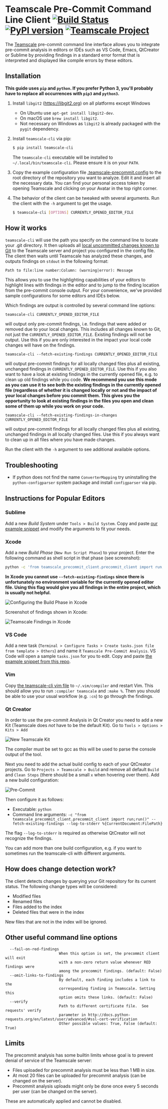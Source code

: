 # Teamscale Pre-Commit Command Line Client [![Build Status](https://travis-ci.org/cqse/teamscale-cli.svg?branch=master)](https://travis-ci.org/cqse/teamscale-cli) [![PyPI version](https://badge.fury.io/py/teamscale-cli.svg)](https://badge.fury.io/py/teamscale-cli) [![Teamscale Project](https://img.shields.io/badge/teamscale-teamscale--cli-brightgreen.svg)](https://demo.teamscale.com/activity.html#/teamscale-cli)

The [Teamscale](https://teamscale.com) pre-commit command line interface allows you to integrate pre-commit analysis in editors or IDEs such as VS Code, Emacs, QtCreator or Sublime by providing findings in a standard error format that is interpreted and displayed like compile errors by these editors.

## Installation

**This guide uses `pip` and `python`. If you prefer Python 3, you'll probably have to replace all occurrences with `pip3` and `python3`.**

1. Install `libgit2` (https://libgit2.org) on all platforms except Windows
    - On Ubuntu use `apt-get install libgit2-dev`.
    - On macOS use `brew install libgit2`.
    - Not necessary on Windows as `libgit2` is already packaged with the `pygit` dependency.

2. Install `teamscale-cli` via pip:

    ```bash
    $ pip install teamscale-cli
    ```

    The `teamscale-cli` executable will be installed to `~/.local/bin/teamscale-cli`. Please ensure it is on your `PATH`.

3. Copy the example configuration file [.teamscale-precommit.config](./config/.teamscale-precommit.config) to the root directory of the repository you want to analyze. Edit it and insert all the necessary data. You can find your personal access token by opening Teamscale and clicking on your Avatar in the top right corner.

5. The behavior of the client can be tweaked with several arguments. Run the client with the ```-h``` argument to get the usage.

    ```bash
    $ teamscale-cli [OPTIONS] CURRENTLY_OPENED_EDITOR_FILE
    ```

## How it works

`teamscale-cli` will use the path you specify on the command line to locate your .git directory. It then uploads all [local uncommitted changes known to Git](#how-does-change-detection-work) to the Teamscale server and project you configured in the config file. The client then waits until Teamscale has analyzed these changes, and outputs findings on `stdout` in the following format:

```
Path to file:line number:Column: (warning|error): Message
```

This allows you to use the highlighting capabilities of your editors to highlight lines with findings in the editor and to jump to the finding location from the pre-commit console output. For your convenience, we've provided sample configurations for some editors and IDEs below.

Which findings are output is controlled by several command line options:

```
teamscale-cli CURRENTLY_OPENED_EDITOR_FILE
```

will output only pre-commit findings, i.e. findings that were added or removed due to your local changes. This includes all changes known to Git, not just the `CURRENTLY_OPENED_EDITOR_FILE`. Existing findings will not be output.
Use this if you are only interested in the impact your local code changes will have on the findings.

```
teamscale-cli --fetch-existing-findings CURRENTLY_OPENED_EDITOR_FILE
```

will output pre-commit findings for all locally changed files plus all existing, unchanged findings in `CURRENTLY_OPENED_EDITOR_FILE`.
Use this if you also want to have a look at existing findings in the currently opened file, e.g. to clean up old findings while you code.
**We recommend you use this mode as you can use it to see both the existing findings in the currently opened file (regardless of whether it is changed locally or not and the impact of your local changes before you commit them. This gives you the opportunity to look at existing findings in the files you open and clean some of them up while you work on your code.**

```
teamscale-cli --fetch-existing-findings-in-changes CURRENTLY_OPENED_EDITOR_FILE
```

will output pre-commit findings for all locally changed files plus all existing, unchanged findings in all locally changed files.
Use this if you always want to clean up in all files where you have made changes.

Run the client with the `-h` argument to see additional available options.

## Troubleshooting

- If python does not find the name `ConverterMapping` try uninstalling the `python-configparser` system package and install `configparser` via pip.

## Instructions for Popular Editors

### Sublime

Add a new *Build System* under `Tools > Build System`. Copy and paste [our example snippet](./config/teamscale-precommit.sublime-build) and modify the arguments to fit your needs.

### Xcode

Add a new *Build Phase* (`New Run Script Phase`) to your project. Enter the following command as shell script in that phase (see screenshot):

```bash
python -c 'from teamscale_precommit_client.precommit_client import run;run()' ${SRCROOT}
```

**In Xcode you cannot use `--fetch-existing-findings` since there is unfortunately no environment variable for the currently opened editor file.
Using this flag would give you all findings in the entire project, which is usually not helpful.**

![Configuring the Build Phase in Xcode](config/xcode_1.png)

Screenshot of findings shown in Xcode:

![Teamscale Findings in Xcode](config/xcode_2.png)

### VS Code

Add a new task (`Terminal > Configure Tasks > Create tasks.json file from template > Others`) and name it `Teamscale Pre-Commit Analysis`. VS Code will open a sample `tasks.json` for you to edit. Copy and paste [the example snippet from this repo](./config/teamscale-precommit-vscode-task.json).

### Vim

Copy [the teamscale-cli vim file](./config/teamscale.vim) to `~/.vim/compiler` and restart Vim.
This should allow you to run `:compiler teamscale` and `:make %`. Then you should be able to use your usual workflow (e.g. `:cn`) to go through the findings.

### Qt Creator

In order to use the pre-commit Analysis in Qt Creator you need to add a new Kit (Teamscale does _not_ have to be the default Kit).
Go to `Tools > Options > Kits > Add`  

![New Teamscale Kit](config/qtcreator_1.png)

The compiler must be set to gcc as this will be used to parse the console output of the tool.

Next you need to add the actual build config to each of your QtCreator projects.
Go to `Projects > Teamscale > Build` and remove all default `Build` and `Clean Steps` (there should be a small `x` when hovering over them).
Add a new build configuration:

![Pre-Commit](config/qtcreator_2.png)

Then configure it as follows:  

* Executable: `python`
* Command line arguments: `-c "from teamscale_precommit_client.precommit_client import run;run()" --fetch-existing-findings --log-to-stderr %{CurrentDocument:FilePath}`

The flag `--log-to-stderr` is required as otherwise QtCreator will not recognize the findings.  

You can add more than one build configuration, e.g. if you want to sometimes run the teamscale-cli with different arguments.

## How does change detection work?

The client detects changes by querying your Git repository for its current status. The following change types will be considered:

- Modified files
- Renamed files
- Files added to the index
- Deleted files that were in the index

New files that are not in the index will be ignored.

## Other useful command line options

```
  --fail-on-red-findings
                        When this option is set, the precommit client will exit
                        with a non-zero return value whenever RED findings were
                        among the precommit findings. (default: False)
  --omit-links-to-findings
                        By default, each finding includes a link to the
                        corresponding finding in Teamscale. Setting this
                        option omits these links. (default: False)
  --verify
                        Path to different certificate file.  See requests' verify
                        parameter in http://docs.python-requests.org/en/latest/user/advanced/#ssl-cert-verification
                        Other possible values: True, False (default: True)
```

## Limits

The precommit analysis has some builtin limits whose goal is to prevent denial of service of the Teamscale server:

- Files uploaded for precommit analysis must be less than 1 MB in size.
- At most 20 files can be uploaded for precommit analysis (can be changed on the server).
- Precommit analysis uploads might only be done once every 5 seconds per user (can be changed on the server).

These are automatically applied and cannot be disabled.
